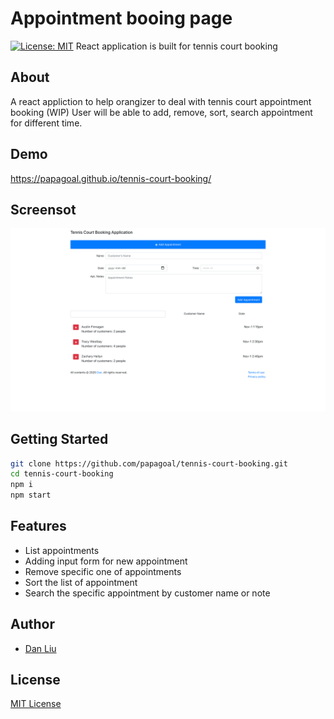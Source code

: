 # Appointment booing page
[![License: MIT](https://img.shields.io/badge/License-MIT-green.svg)](https://github.com/papagoal/tennis-court-booking/blob/master/LICENSE)
React application is built for tennis court booking <br/>

## About
A react appliction to help orangizer to deal with tennis court appointment booking (WIP)
User will be able to add, remove, sort, search appointment for different time.

## Demo
https://papagoal.github.io/tennis-court-booking/

## Screensot
![Screenshot](./assets/appointment-booking.png)

## Getting Started
```bash
git clone https://github.com/papagoal/tennis-court-booking.git
cd tennis-court-booking
npm i
npm start
```

## Features
- List appointments
- Adding input form for new appointment
- Remove specific one of appointments
- Sort the list of appointment 
- Search the specific appointment by customer name or note


## Author
- [Dan Liu](https://www.fightdan.com)

## License
[MIT License](LICENSE)
